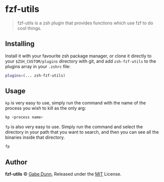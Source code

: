 # fzf-utils
> fzf-utils is a zsh plugin that provides functions which use fzf to do cool things.

## Installing
Install it with your favourite zsh package manager, or clone it directly to your
`$ZSH_CUSTOM/plugins` directory with git, and add `zsh-fzf-utils` to the plugins
array in your `.zshrc` file:

```zsh
plugins=(... zsh-fzf-utils)
```

## Usage
`kp` is very easy to use, simply run the command with the name of the
process you wish to kill as the only arg:

```zsh
kp <process name>
```
`fp` is also very easy to use. Simply run the command and select the directory
in your path that you want to search, and then you can see all the binaries
inside that directory.
```zsh
fp
```

## Author
**fzf-utils** © [Gabe Dunn](https://github.com/redxtech), Released under the [MIT](./license.md) License.

